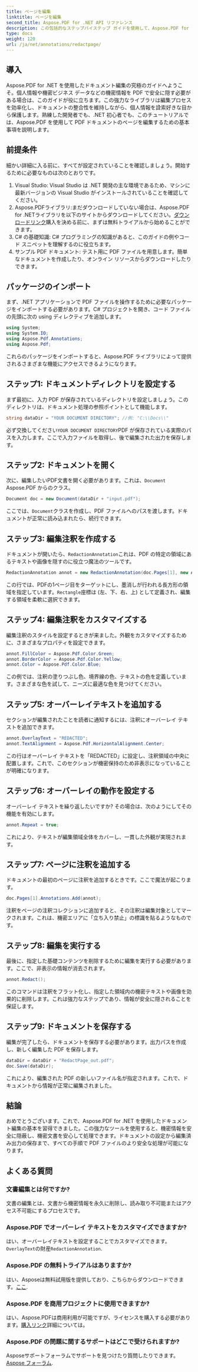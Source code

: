 ```yaml
---
title: ページを編集
linktitle: ページを編集
second_title: Aspose.PDF for .NET API リファレンス
description: この包括的なステップバイステップ ガイドを使用して、Aspose.PDF for .NET を使用してドキュメントを効果的に編集する方法を学びます。
type: docs
weight: 120
url: /ja/net/annotations/redactpage/
---
```

## 導入

Aspose.PDF for .NET を使用したドキュメント編集の究極のガイドへようこそ。個人情報や機密ビジネス データなどの機密情報を PDF で安全に隠す必要がある場合は、このガイドが役に立ちます。この強力なライブラリは編集プロセスを効率化し、ドキュメントの整合性を維持しながら、個人情報を詮索好きな目から保護します。熟練した開発者でも、.NET 初心者でも、このチュートリアルでは、Aspose.PDF を使用して PDF ドキュメントのページを編集するための基本事項を説明します。

## 前提条件

細かい詳細に入る前に、すべてが設定されていることを確認しましょう。開始するために必要なものは次のとおりです。

1. Visual Studio: Visual Studio は .NET 開発の主な環境であるため、マシンに最新バージョンの Visual Studio がインストールされていることを確認してください。
2.  Aspose.PDFライブラリ:まだダウンロードしていない場合は、Aspose.PDF for .NETライブラリを以下のサイトからダウンロードしてください。[ダウンロードリンク](https://releases.aspose.com/pdf/net/)購入を決める前に、まずは無料トライアルから始めることができます。
3. C# の基礎知識: C# プログラミングの知識があると、このガイドの例やコード スニペットを理解するのに役立ちます。
4. サンプル PDF ドキュメント: テスト用に PDF ファイルを用意します。簡単なドキュメントを作成したり、オンライン リソースからダウンロードしたりできます。

## パッケージのインポート

まず、.NET アプリケーションで PDF ファイルを操作するために必要なパッケージをインポートする必要があります。C# プロジェクトを開き、コード ファイルの先頭に次の using ディレクティブを追加します。

```csharp
using System;
using System.IO;
using Aspose.Pdf.Annotations;
using Aspose.Pdf;
```

これらのパッケージをインポートすると、Aspose.PDF ライブラリによって提供されるさまざまな機能にアクセスできるようになります。 

## ステップ1: ドキュメントディレクトリを設定する

まず最初に、入力 PDF が保存されているディレクトリを設定しましょう。このディレクトリは、ドキュメント処理の参照ポイントとして機能します。

```csharp
string dataDir = "YOUR DOCUMENT DIRECTORY"; //例: "C:\\Docs\\"
```

必ず交換してください`YOUR DOCUMENT DIRECTORY`PDF が保存されている実際のパスを入力します。ここで入力ファイルを取得し、後で編集された出力を保存します。

## ステップ2: ドキュメントを開く

次に、編集したいPDF文書を開く必要があります。これは、`Document` Aspose.PDF からのクラス。

```csharp
Document doc = new Document(dataDir + "input.pdf");
```

ここでは、`Document`クラスを作成し、PDF ファイルへのパスを渡します。ドキュメントが正常に読み込まれたら、続行できます。

## ステップ3: 編集注釈を作成する

ドキュメントが開いたら、`RedactionAnnotation`これは、PDF の特定の領域にあるテキストや画像を隠すのに役立つ魔法のツールです。

```csharp
RedactionAnnotation annot = new RedactionAnnotation(doc.Pages[1], new Aspose.Pdf.Rectangle(200, 500, 300, 600));
```

この行では、PDFの1ページ目をターゲットにし、墨消しが行われる長方形の領域を指定しています。`Rectangle`座標は (左、下、右、上) として定義され、編集する領域を柔軟に選択できます。

## ステップ4: 編集注釈をカスタマイズする

編集注釈のスタイルを設定するときが来ました。外観をカスタマイズするために、さまざまなプロパティを設定できます。

```csharp
annot.FillColor = Aspose.Pdf.Color.Green;
annot.BorderColor = Aspose.Pdf.Color.Yellow;
annot.Color = Aspose.Pdf.Color.Blue;
```

この例では、注釈の塗りつぶし色、境界線の色、テキストの色を定義しています。さまざまな色を試して、ニーズに最適な色を見つけてください。

## ステップ5: オーバーレイテキストを追加する

セクションが編集されたことを読者に通知するには、注釈にオーバーレイ テキストを追加できます。

```csharp
annot.OverlayText = "REDACTED";
annot.TextAlignment = Aspose.Pdf.HorizontalAlignment.Center;
```

この行はオーバーレイ テキストを「REDACTED」に設定し、注釈領域の中央に配置します。これで、このセクションが機密保持のため非表示になっていることが明確になります。

## ステップ6: オーバーレイの動作を設定する

オーバーレイ テキストを繰り返したいですか? その場合は、次のようにしてその機能を有効にします。

```csharp
annot.Repeat = true;
```

これにより、テキストが編集領域全体をカバーし、一貫した外観が実現されます。

## ステップ7: ページに注釈を追加する

ドキュメントの最初のページに注釈を追加するときです。ここで魔法が起こります。

```csharp
doc.Pages[1].Annotations.Add(annot);
```

注釈をページの注釈コレクションに追加すると、その注釈は編集対象としてマークされます。これは、機密エリアに「立ち入り禁止」の標識を貼るようなものです。

## ステップ8: 編集を実行する

最後に、指定した基礎コンテンツを削除するために編集を実行する必要があります。ここで、非表示の情報が消去されます。

```csharp
annot.Redact();
```

このコマンドは注釈をフラット化し、指定した領域内の機密テキストや画像を効果的に削除します。これは強力なステップであり、情報が安全に隠されることを保証します。

## ステップ9: ドキュメントを保存する

編集が完了したら、ドキュメントを保存する必要があります。出力パスを作成し、新しく編集した PDF を保存します。

```csharp
dataDir = dataDir + "RedactPage_out.pdf";
doc.Save(dataDir);
```

これにより、編集された PDF の新しいファイル名が指定されます。これで、ドキュメントから情報が正常に編集されました。

## 結論

おめでとうございます。これで、Aspose.PDF for .NET を使用したドキュメント編集の基本を習得できました。この強力なツールを使用すると、機密情報を安全に隠蔽し、機密文書を安心して処理できます。ドキュメントの設定から編集済み出力の保存まで、すべての手順で PDF ファイルのより安全な処理が可能になります。

## よくある質問

### 文書編集とは何ですか?
文書の編集とは、文書から機密情報を永久に削除し、読み取り不可能またはアクセス不可能にするプロセスです。

### Aspose.PDF でオーバーレイ テキストをカスタマイズできますか?
はい、オーバーレイテキストを設定することでカスタマイズできます。`OverlayText`の財産`RedactionAnnotation`.

### Aspose.PDF の無料トライアルはありますか?
はい、Asposeは無料試用版を提供しており、こちらからダウンロードできます。[ここ](https://releases.aspose.com/).

### Aspose.PDF を商用プロジェクトに使用できますか?
はい、Aspose.PDFは商用利用が可能ですが、ライセンスを購入する必要があります。[購入リンク](https://purchase.aspose.com/buy)詳細については。

### Aspose.PDF の問題に関するサポートはどこで受けられますか?
 Asposeサポートフォーラムでサポートを見つけたり質問したりできます。[Aspose フォーラム](https://forum.aspose.com/c/pdf/10).